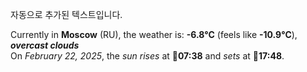 
자동으로 추가된 텍스트입니다.

<!--START_SECTION:weather:moscow-->
Currently in **Moscow** (RU), the weather is: **-6.8°C** (feels like **-10.9°C**), ***overcast clouds***<br/>
On *February 22, 2025*, the *sun rises* at 🌅**07:38** and *sets* at 🌇**17:48**.
<!--END_SECTION:weather-->
